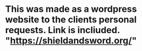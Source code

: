 # This was made as a wordpress website to the clients personal requests. Link is incliuded. "https://shieldandsword.org/"
